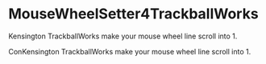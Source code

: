 # MouseWheelSetter4TrackballWorks
Kensington TrackballWorks make your mouse wheel line scroll into 1.

ConKensington TrackballWorks make your mouse wheel line scroll into 1.
